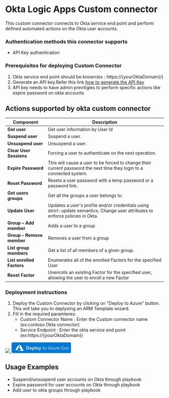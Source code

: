 # Okta Logic Apps Custom connector

This custom connector connects to Okta service end point and perform defined automated actions on the Okta user accounts.
### Authentication methods this connector supports

*  API Key authentication

### Prerequisites for deploying Custom Connector
1. Okta service end point should be known(ex : https://{yourOktaDomain}/)
2. Generate an API key.Refer this link [ how to generate the API Key](https://developer.okta.com/docs/guides/create-an-api-token/overview/)
3. API key needs to have admin previligies to perform specific actions like expire password on okta accounts


## Actions supported by okta custom connector

| Component | Description |
| --------- | -------------- |
| **Get user** | Get user information by User Id  |
| **Suspend user** | Suspend a user.|
| **Unsuspend user** | Unsuspend a user.|
| **Clear User Sessions** | Forcing a user to authenticate on the next operation.|
| **Expire Password** | This will cause a user to be forced to change their current password the next time they login to a connected system.|
| **Reset Password** |Resets a user password with a temp password or a password link.|
| **Get users groups** | Get all the groups a user belongs to.|
| **Update User** | Updates a user's profile and/or credentials using strict-update semantics.  Change user attributes to enforce policies in Okta.|
| **Group – Add member** | Adds a user to a group |
| **Group – Remove member** | Removes a user from a group |
| **List group members** | Get a list of all members of a given group.|
| **List enrolled Factors** | Enumerates all of the enrolled Factors for the specified User|
| **Reset Factor** | Unenrolls an existing Factor for the specified user, allowing the user to enroll a new Factor |

### Deployment instructions 
1. Deploy the Custom Connector by clicking on "Deploy to Azure" button. This will take you to deplyoing an ARM Template wizard.
2. Fill in the required paramteres:
    * Custom Connector Name : Enter the Custom connector name (ex:contoso Okta connector)
    * Service Endpoint : Enter the okta service end point (ex:https://{yourOktaDomain})

<a href="https://portal.azure.com/#create/Microsoft.Template/uri/https%3A%2F%2Fraw.githubusercontent.com%2FAzure%2FAzure-Sentinel%2Fmaster%2FPlaybooks%2FOkta%2FOktaCustomConnector%2Fazuredeploy.json" target="_blank">
    <img src="https://aka.ms/deploytoazurebutton"/>
</a>

<a href="https://portal.azure.us/#create/Microsoft.Template/uri/https%3A%2F%2Fraw.githubusercontent.com%2FAzure%2FAzure-Sentinel%2Fmaster%2FPlaybooks%2FOkta%2FOktaCustomConnector%2Fazuredeploy.json" target="_blank">
   <img src="https://raw.githubusercontent.com/Azure/azure-quickstart-templates/master/1-CONTRIBUTION-GUIDE/images/deploytoazuregov.png"/>    
</a>

## Usage Examples
* Suspend/unsuspend user accounts on Okta through playbook
* Expire password for user accounts on Okta through playbook
* Add user to okta groups through playbook



